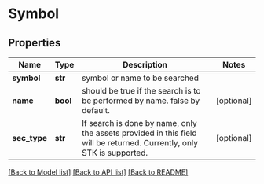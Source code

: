 # Symbol

## Properties
Name | Type | Description | Notes
------------ | ------------- | ------------- | -------------
**symbol** | **str** | symbol or name to be searched | 
**name** | **bool** | should be true if the search is to be performed by name. false by default. | [optional] 
**sec_type** | **str** | If search is done by name, only the assets provided in this field will be returned. Currently, only STK is supported. | [optional] 

[[Back to Model list]](../README.md#documentation-for-models) [[Back to API list]](../README.md#documentation-for-api-endpoints) [[Back to README]](../README.md)


